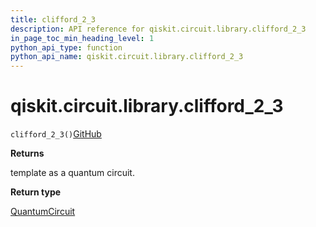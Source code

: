 ```yaml
---
title: clifford_2_3
description: API reference for qiskit.circuit.library.clifford_2_3
in_page_toc_min_heading_level: 1
python_api_type: function
python_api_name: qiskit.circuit.library.clifford_2_3
---
```


# qiskit.circuit.library.clifford\_2\_3

<span id="qiskit.circuit.library.clifford_2_3" />

`clifford_2_3()`[GitHub](https://github.com/qiskit/qiskit/tree/stable/0.40/qiskit/circuit/library/templates/clifford/clifford_2_3.py "view source code")

**Returns**

template as a quantum circuit.

**Return type**

[QuantumCircuit](qiskit.circuit.QuantumCircuit "qiskit.circuit.QuantumCircuit")

